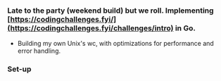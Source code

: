 ### Late to the party (weekend build) but we roll. Implementing [https://codingchallenges.fyi/](https://codingchallenges.fyi/challenges/intro) in Go. 

- Building my own Unix's wc, with optimizations for performance and error handling.

### Set-up
